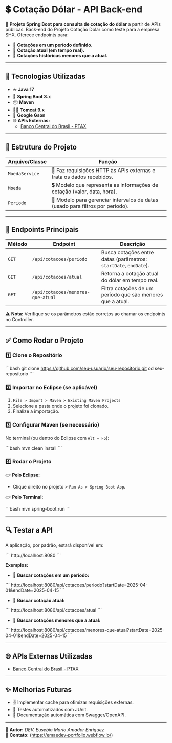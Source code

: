 # 💲 Cotação Dólar - API Back-end

🚀 **Projeto Spring Boot para consulta de cotação do dólar** a partir de APIs públicas. Back-end do Projeto Cotação Dolar como teste para a empresa SHX. Oferece endpoints para:

- 📅 **Cotações em um período definido.**
- 🔄 **Cotação atual (em tempo real).**
- 🔎 **Cotações históricas menores que a atual.**

---

## 🚀 Tecnologias Utilizadas

- ☕ **Java 17**
- 🌱 **Spring Boot 3.x**
- 📦 **Maven**
- 🐱‍💻 **Tomcat 9.x**
- 🔗 **Google Gson**
- 🌐 **APIs Externas:**
  - [Banco Central do Brasil - PTAX](https://olinda.bcb.gov.br/olinda/servico/PTAX/versao/v1/odata/)

---

## 📂 Estrutura do Projeto

| Arquivo/Classe      | Função                                                                                   |
|---------------------|------------------------------------------------------------------------------------------|
| `MoedaService`      | 🔧 Faz requisições HTTP às APIs externas e trata os dados recebidos.                     |
| `Moeda`             | 💲 Modelo que representa as informações de cotação (valor, data, hora).                  |
| `Periodo`           | 📅 Modelo para gerenciar intervalos de datas (usado para filtros por período).           |

---

## 🔧 Endpoints Principais

| Método | Endpoint                             | Descrição                                                     |
|--------|-------------------------------------|----------------------------------------------------------------|
| `GET`  | `/api/cotacoes/periodo`             | Busca cotações entre datas (parâmetros: `startDate`, `endDate`).|
| `GET`  | `/api/cotacoes/atual`               | Retorna a cotação atual do dólar em tempo real.                |
| `GET`  | `/api/cotacoes/menores-que-atual`   | Filtra cotações de um período que são menores que a atual.     |

⚠️ **Nota:** Verifique se os parâmetros estão corretos ao chamar os endpoints no Controller.

---

## ✅ Como Rodar o Projeto

### 1️⃣ Clone o Repositório

\`\`\`bash
git clone https://github.com/seu-usuario/seu-repositorio.git
cd seu-repositorio
\`\`\`

### 2️⃣ Importar no Eclipse (se aplicável)

1. `File > Import > Maven > Existing Maven Projects`
2. Selecione a pasta onde o projeto foi clonado.
3. Finalize a importação.

### 3️⃣ Configurar Maven (se necessário)

No terminal (ou dentro do Eclipse com `Alt + F5`):

\`\`\`bash
mvn clean install
\`\`\`

### 4️⃣ Rodar o Projeto

👉 **Pelo Eclipse:**

- Clique direito no projeto > `Run As > Spring Boot App`.

👉 **Pelo Terminal:**

\`\`\`bash
mvn spring-boot:run
\`\`\`

---

## 🔍 Testar a API

A aplicação, por padrão, estará disponível em:

\`\`\`
http://localhost:8080
\`\`\`

**Exemplos:**

- 🔗 **Buscar cotações em um período:**

\`\`\`
http://localhost:8080/api/cotacoes/periodo?startDate=2025-04-01&endDate=2025-04-15
\`\`\`

- 🔗 **Buscar cotação atual:**

\`\`\`
http://localhost:8080/api/cotacoes/atual
\`\`\`

- 🔗 **Buscar cotações menores que a atual:**

\`\`\`
http://localhost:8080/api/cotacoes/menores-que-atual?startDate=2025-04-01&endDate=2025-04-15
\`\`\`

---

## 🌐 APIs Externas Utilizadas

- [Banco Central do Brasil - PTAX](https://olinda.bcb.gov.br/olinda/servico/PTAX/versao/v1/odata/)

---

## ✨ Melhorias Futuras

- 🗄️ Implementar cache para otimizar requisições externas.
- 🧪 Testes automatizados com JUnit.
- 📝 Documentação automática com Swagger/OpenAPI.

---

👤 **Autor:** *DEV. Eusebio Mario Amador Enriquez*  
🔗 **Contato:** (https://emaedev-portfolio.webflow.io/)

